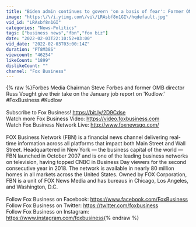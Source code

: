 ```yaml
---
title: "Biden admin continues to govern 'on a basis of fear': Former OMB director"
image: "https:\/\/i.ytimg.com\/vi\/LRAsbf8n1GI\/hqdefault.jpg"
vid_id: "LRAsbf8n1GI"
categories: "News-Politics"
tags: ["business news","fbn","fox biz"]
date: "2022-02-03T22:10:52+03:00"
vid_date: "2022-02-03T03:00:14Z"
duration: "PT8M38S"
viewcount: "46254"
likeCount: "1899"
dislikeCount: ""
channel: "Fox Business"
---
```

{% raw %}Forbes Media Chairman Steve Forbes and former OMB director Russ Vought give their take on the January job report on 'Kudlow.' #FoxBusiness #Kudlow<br /><br />Subscribe to Fox Business! <a rel="nofollow" target="blank" href="https://bit.ly/2D9Cdse">https://bit.ly/2D9Cdse</a><br />Watch more Fox Business Video: <a rel="nofollow" target="blank" href="https://video.foxbusiness.com">https://video.foxbusiness.com</a><br />Watch Fox Business Network Live: <a rel="nofollow" target="blank" href="http://www.foxnewsgo.com/">http://www.foxnewsgo.com/</a><br /><br />FOX Business Network (FBN) is a financial news channel delivering real-time information across all platforms that impact both Main Street and Wall Street. Headquartered in New York — the business capital of the world — FBN launched in October 2007 and is one of the leading business networks on television, having topped CNBC in Business Day viewers for the second consecutive year in 2018. The network is available in nearly 80 million homes in all markets across the United States. Owned by FOX Corporation, FBN is a unit of FOX News Media and has bureaus in Chicago, Los Angeles, and Washington, D.C.<br /><br />Follow Fox Business on Facebook: <a rel="nofollow" target="blank" href="https://www.facebook.com/FoxBusiness">https://www.facebook.com/FoxBusiness</a><br />Follow Fox Business on Twitter: <a rel="nofollow" target="blank" href="https://twitter.com/foxbusiness">https://twitter.com/foxbusiness</a><br />Follow Fox Business on Instagram: <a rel="nofollow" target="blank" href="https://www.instagram.com/foxbusiness">https://www.instagram.com/foxbusiness</a>{% endraw %}
